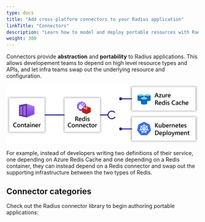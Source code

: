 ```yaml
---
type: docs
title: "Add cross-platform connectors to your Radius application"
linkTitle: "Connectors"
description: "Learn how to model and deploy portable resources with Radius connectors"
weight: 300
---
```


Connectors provide **abstraction** and **portability** to Radius applications. This allows developement teams to depend on high level resource types and APIs, and let infra teams swap out the underlying resource and configuration.

<img src="connectors.png" alt="Diagram of a connector connecting from a container to either an Azure Redis Cache or a Kubernetes Deployment" width=700px />

For example, instead of developers writing two definitions of their service, one depending on Azure Redis Cache and one depending on a Redis container, they can instead depend on a Redis connector and swap out the supporting infrastructure between the two types of Redis.

## Connector categories

Check out the Radius connector library to begin authoring portable applications:
